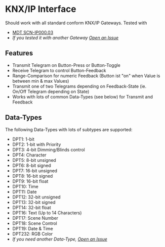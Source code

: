 # KNX/IP Interface

Should work with all standard conform KNX/IP Gateways. Tested with

- [MDT SCN-IP000.03](https://www.mdt.de/produkte/produktdetail.html?tx_mdtproducts_detail%5Baction%5D=detail&tx_mdtproducts_detail%5Bcontroller%5D=Productseries&tx_mdtproducts_detail%5Bseries%5D=60&cHash=127caad8851b07bc2d00c6643c339fc5)
- *If you tested it with another Gateway [Open an Issue](https://github.com/bitfocus/companion-module-knx-ip/issues/new)*

## Features

- Transmit Telegram on Button-Press or Button-Toggle
- Receive Telegram to control Button-Feedback
- Range-Comparison for numeric Feedback (Button ist "on" when Value is between min & max Values)
- Transmit one of two Telegrams depending on Feedback-State (ie. On/Off Telegram depending on State)
- Works with lots of common Data-Types (see below) for Transmit and Feedback

## Data-Types

The following Data-Types with lots of subtypes are supported:

- DPT1: 1-bit
- DPT2: 1-bit with Priority
- DPT3: 4-bit Dimming/Blinds control
- DPT4: Character
- DPT5: 8-bit unsigned
- DPT6: 8-bit signed
- DPT7: 16-bit unsigned
- DPT8: 16-bit signed
- DPT9: 16-bit float
- DPT10: Time
- DPT11: Date
- DPT12: 32-bit unsigned
- DPT13: 32-bit signed
- DPT14: 32-bit float
- DPT16: Text (Up to 14 Characters)
- DPT17: Scene Number
- DPT18: Scene Control
- DPT19: Date & Time
- DPT232: RGB Color
- *If you need another Data-Type, [Open an Issue](https://github.com/bitfocus/companion-module-knx-ip/issues/new)*
